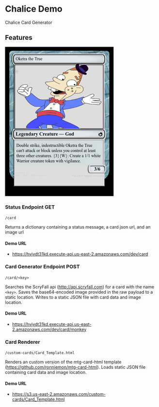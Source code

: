 # Chalice Demo
Chalice Card Generator
## Features
![gabbo](gabbo_card.png)

### Status Endpoint GET
`/card`

Returns a dictionary containing a status message, a card json url, and an image url
#### Demo URL
* https://hvjvdt31kd.execute-api.us-east-2.amazonaws.com/dev/card

### Card Generator Endpoint POST
`/card/<key>`

Searches the ScryFall api (http://api.scryfall.com) for a card with the name `<key>`. Saves the base64-encoded image provided in the raw payload to a static location. Writes to a static JSON file with card data and image location.
#### Demo URL
* https://hvjvdt31kd.execute-api.us-east-2.amazonaws.com/dev/card/monkey

### Card Renderer
`/custom-cards/Card_Template.html`

Renders an custom version of the mtg-card-html template (https://github.com/ronniemon/mtg-card-html). Loads static JSON file containing card data and image location.
#### Demo URL
* https://s3.us-east-2.amazonaws.com/custom-cards/Card_Template.html
